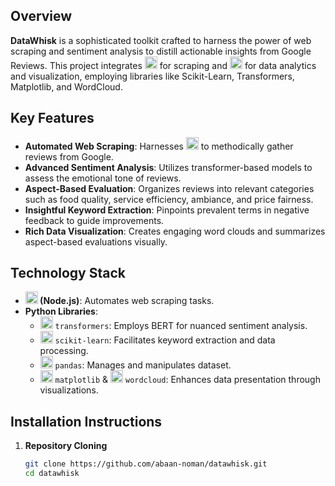 ## Overview
**DataWhisk** is a sophisticated toolkit crafted to harness the power of web scraping and sentiment analysis to distill actionable insights from Google Reviews. This project integrates [<img src="https://cdn-icons-png.flaticon.com/512/5968/5968350.png" alt="Playwright" width="20" height="20">](https://playwright.dev/) for scraping and [<img src="https://cdn-icons-png.flaticon.com/512/1822/1822899.png" alt="Python" width="20" height="20">](https://www.python.org/) for data analytics and visualization, employing libraries like Scikit-Learn, Transformers, Matplotlib, and WordCloud.

## Key Features
- **Automated Web Scraping**: Harnesses [<img src="https://cdn-icons-png.flaticon.com/512/5968/5968350.png" alt="Playwright" width="20" height="20">](https://playwright.dev/) to methodically gather reviews from Google.
- **Advanced Sentiment Analysis**: Utilizes transformer-based models to assess the emotional tone of reviews.
- **Aspect-Based Evaluation**: Organizes reviews into relevant categories such as food quality, service efficiency, ambiance, and price fairness.
- **Insightful Keyword Extraction**: Pinpoints prevalent terms in negative feedback to guide improvements.
- **Rich Data Visualization**: Creates engaging word clouds and summarizes aspect-based evaluations visually.

## Technology Stack
- **[<img src="https://cdn-icons-png.flaticon.com/512/5968/5968350.png" alt="Playwright" width="20" height="20">](https://playwright.dev/) (Node.js)**: Automates web scraping tasks.
- **Python Libraries**:
  - [<img src="https://cdn-icons-png.flaticon.com/512/919/919853.png" alt="Python" width="20" height="20">](https://huggingface.co/docs/transformers/index) `transformers`: Employs BERT for nuanced sentiment analysis.
  - [<img src="https://cdn-icons-png.flaticon.com/512/337/337953.png" alt="Python" width="20" height="20">](https://scikit-learn.org/) `scikit-learn`: Facilitates keyword extraction and data processing.
  - [<img src="https://cdn-icons-png.flaticon.com/512/5968/5968322.png" alt="Python" width="20" height="20">](https://pandas.pydata.org/) `pandas`: Manages and manipulates dataset.
  - [<img src="https://cdn-icons-png.flaticon.com/512/888/888954.png" alt="Python" width="20" height="20">](https://matplotlib.org/) `matplotlib` & [<img src="https://cdn-icons-png.flaticon.com/512/888/888955.png" alt="Python" width="20" height="20">](https://www.python.org/) `wordcloud`: Enhances data presentation through visualizations.

## Installation Instructions
1. **Repository Cloning**
   ```bash
   git clone https://github.com/abaan-noman/datawhisk.git
   cd datawhisk
